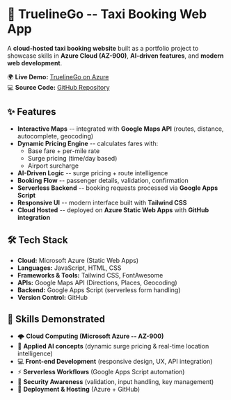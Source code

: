 # 🚖 TruelineGo -- Taxi Booking Web App

A **cloud-hosted taxi booking website** built as a portfolio project to showcase skills in **Azure Cloud (AZ-900)**, **AI-driven features**, and **modern web development**.

🌍 **Live Demo:** [TruelineGo on Azure](https://happy-smoke-062361903.1.azurestaticapps.net/)  
💻 **Source Code:** [GitHub Repository](https://github.com/gbzgbs/truelinego)

## ✨ Features

- **Interactive Maps** -- integrated with **Google Maps API** (routes, distance, autocomplete, geocoding)
- **Dynamic Pricing Engine** -- calculates fares with:
  - Base fare + per-mile rate
  - Surge pricing (time/day based)
  - Airport surcharge
- **AI-Driven Logic** -- surge pricing + route intelligence
- **Booking Flow** -- passenger details, validation, confirmation
- **Serverless Backend** -- booking requests processed via **Google Apps Script**
- **Responsive UI** -- modern interface built with **Tailwind CSS**
- **Cloud Hosted** -- deployed on **Azure Static Web Apps** with **GitHub integration**

## 🛠️ Tech Stack

- **Cloud:** Microsoft Azure (Static Web Apps)
- **Languages:** JavaScript, HTML, CSS
- **Frameworks & Tools:** Tailwind CSS, FontAwesome
- **APIs:** Google Maps API (Directions, Places, Geocoding)
- **Backend:** Google Apps Script (serverless form handling)
- **Version Control:** GitHub

## 🎯 Skills Demonstrated

- 🌩️ **Cloud Computing (Microsoft Azure -- AZ-900)**
- 🤖 **Applied AI concepts** (dynamic surge pricing & real-time location intelligence)
- 💻 **Front-end Development** (responsive design, UX, API integration)
- ⚡ **Serverless Workflows** (Google Apps Script automation)
- 🔐 **Security Awareness** (validation, input handling, key management)
- 🚀 **Deployment & Hosting** (Azure + GitHub)
